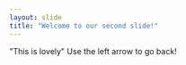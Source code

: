 ```yaml
---
layout: slide
title: "Welcome to our second slide!"
---
```

"This is lovely"
Use the left arrow to go back!
